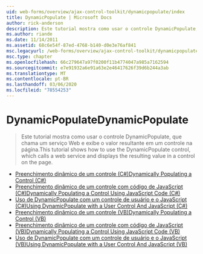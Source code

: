 ```yaml
---
uid: web-forms/overview/ajax-control-toolkit/dynamicpopulate/index
title: DynamicPopulate | Microsoft Docs
author: rick-anderson
description: Este tutorial mostra como usar o controle DynamicPopulate, que chama um serviço Web e exibe o valor resultante em um controle na página.
ms.author: riande
ms.date: 11/14/2011
ms.assetid: 68c6e54f-87ed-4768-b140-d0e3e76af841
msc.legacyurl: /web-forms/overview/ajax-control-toolkit/dynamicpopulate
msc.type: chapter
ms.openlocfilehash: 66c279647a97f0200f11b4774047a985a7162594
ms.sourcegitcommit: e7e91932a6e91a63e2e46417626f39d6b244a3ab
ms.translationtype: MT
ms.contentlocale: pt-BR
ms.lasthandoff: 03/06/2020
ms.locfileid: "78554253"
---
```

# <a name="dynamicpopulate"></a><span data-ttu-id="b67ed-103">DynamicPopulate</span><span class="sxs-lookup"><span data-stu-id="b67ed-103">DynamicPopulate</span></span>

> <span data-ttu-id="b67ed-104">Este tutorial mostra como usar o controle DynamicPopulate, que chama um serviço Web e exibe o valor resultante em um controle na página.</span><span class="sxs-lookup"><span data-stu-id="b67ed-104">This tutorial shows how to use the DynamicPopulate control, which calls a web service and displays the resulting value in a control on the page.</span></span>

- [<span data-ttu-id="b67ed-105">Preenchimento dinâmico de um controle (C#)</span><span class="sxs-lookup"><span data-stu-id="b67ed-105">Dynamically Populating a Control (C#)</span></span>](dynamically-populating-a-control-cs.md)
- [<span data-ttu-id="b67ed-106">Preenchimento dinâmico de um controle com código de JavaScript (C#)</span><span class="sxs-lookup"><span data-stu-id="b67ed-106">Dynamically Populating a Control Using JavaScript Code (C#)</span></span>](dynamically-populating-a-control-using-javascript-code-cs.md)
- [<span data-ttu-id="b67ed-107">Uso de DynamicPopulate com um controle de usuário e o JavaScript (C#)</span><span class="sxs-lookup"><span data-stu-id="b67ed-107">Using DynamicPopulate with a User Control And JavaScript (C#)</span></span>](using-dynamicpopulate-with-a-user-control-and-javascript-cs.md)
- [<span data-ttu-id="b67ed-108">Preenchimento dinâmico de um controle (VB)</span><span class="sxs-lookup"><span data-stu-id="b67ed-108">Dynamically Populating a Control (VB)</span></span>](dynamically-populating-a-control-vb.md)
- [<span data-ttu-id="b67ed-109">Preenchimento dinâmico de um controle com código de JavaScript (VB)</span><span class="sxs-lookup"><span data-stu-id="b67ed-109">Dynamically Populating a Control Using JavaScript Code (VB)</span></span>](dynamically-populating-a-control-using-javascript-code-vb.md)
- [<span data-ttu-id="b67ed-110">Uso de DynamicPopulate com um controle de usuário e o JavaScript (VB)</span><span class="sxs-lookup"><span data-stu-id="b67ed-110">Using DynamicPopulate with a User Control And JavaScript (VB)</span></span>](using-dynamicpopulate-with-a-user-control-and-javascript-vb.md)
